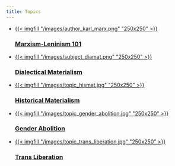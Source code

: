 ```yaml
---
title: Topics
---
```


- <a href="/topics/marxism-101/">
    {{< imgfill "/images/author_karl_marx.png" "250x250" >}}
    <h3>Marxism-Leninism 101</h3>
  </a>
- <a href="/topics/dialectical-materialism/">
    {{< imgfill "/images/subject_diamat.png" "250x250" >}}
    <h3>Dialectical Materialism</h3>
  </a>
- <a href="/topics/historical-materialism/">
    {{< imgfill "/images/topic_hismat.jpg" "250x250" >}}
    <h3>Historical Materialism</h3>
  </a>
- <a href="/topics/gender-abolition/">
    {{< imgfill "/images/topic_gender_abolition.jpg" "250x250" >}}
    <h3>Gender Abolition</h3>
  </a>
- <a href="/topics/trans-liberation/">
    {{< imgfill "/images/topic_trans_liberation.jpg" "250x250" >}}
    <h3>Trans Liberation</h3>
  </a>